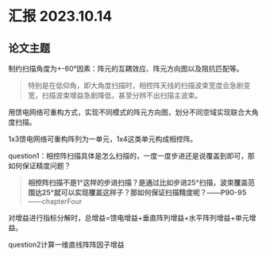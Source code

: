 # 汇报 2023.10.14

## 论文主题

制约扫描角度为+-60°因素：阵元的互耦效应、阵元方向图以及阻抗匹配等。
>特别是在低仰角，即大角度扫描时，相控阵天线的扫描波束宽度会急剧变宽，扫描波束增益急剧降低，甚至分辨不出扫描主波束。

用馈电网络可重构方式，实现不同模式的阵元方向图，划分不同空域实现联合大角度扫描。
 
 1x3馈电网络可重构阵列为一单元，1x4这类单元构成相控阵。
 
 question1：相控阵扫描具体是怎么扫描的，一度一度步进还是说覆盖到即可，那如何保证精度问题？
  >**相控阵扫描不是1°这样的步进扫描？是通过比如步进25°扫描，波束覆盖范围达25°就可以实现覆盖这样子？那如何保证扫描精度呢？——P90-95**  ——chapterFour

对增益进行指标分解时，总增益=馈电增益+垂直阵列增益+水平阵列增益+单元增益。

question2计算一维直线阵阵因子增益
<!--stackedit_data:
eyJoaXN0b3J5IjpbMTQzNTIyOTQ2MywtOTU3NTYyOTY2XX0=
-->